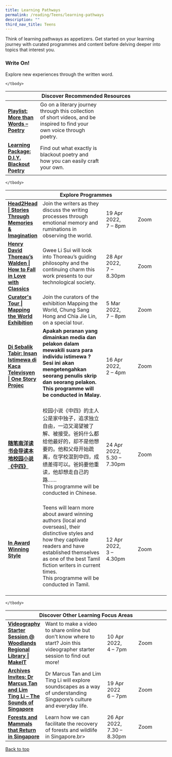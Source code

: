 ```yaml
---
title: Learning Pathways
permalink: /reading/Teens/learning-pathways
description: ""
third_nav_title: Teens
---
```

Think of learning pathways as appetizers. Get started on your learning journey with curated programmes and content before delving deeper into topics that interest you.

<h3><b>Write On!</b></h3>
Explore new experiences through the written word.

<div class="horizontal-scroll margin--bottom--lg">
  <table class="generic-table">
    <thead>
      <tr>
        <th class="is-uppercase has-weight-normal" colspan="4">Discover Recommended Resources</th>
      </tr>
    </thead>
    <tbody>
      <tr>
        <td style="width: 20%;"><a target="_blank" href=/reading/teens/content><b>Playlist: More than Words – Poetry</b></a></td>
        <td style="width: 40%;">Go on a literary journey through this collection of short videos, and be inspired to find your own voice through poetry.</td>
        <td style="width: 20%;"> </td>
        <td style="width: 20%;"> </td>
      </tr>
      <tr>
        <td style="width: 20%;"><a target="_blank" href=/reading/teens/content><b>Learning Package: D.I.Y. Blackout Poetry</b></a></td>
        <td>Find out what exactly is blackout poetry and how you can easily craft your own.</td>
        <td></td>
        <td> </td>
			</tr>
			
    </tbody>
  </table>
</div>

<div class="horizontal-scroll margin--bottom--lg">
  <table class="generic-table">
    <thead>
      <tr>
        <th class="is-uppercase has-weight-normal" colspan="4">Explore Programmes</th>
      </tr>
    </thead>
    <tbody>
      <tr>
        <td style="width: 20%;"><a target="_blank" href="https://www.eventbrite.sg/e/head2head-stories-through-memories-imagination-registration-207899812937?aff=ebdsoporgprofile "><b>Head2Head | Stories Through Memories & Imagination</b></a></td>
        <td style="width: 40%;">Join the writers as they discuss the writing processes through emotional memory and ruminations in observing the world.</td>
        <td style="width: 20%;"> 19 Apr 2022,<br>7 – 8pm</td>
        <td style="width: 20%;">Zoom</td>
      </tr>
					<tr>
<td><a target="_blank" href="https://www.eventbrite.sg/e/henry-david-thoreaus-walden-how-to-fall-in-love-with-classics-registration-207873534337?aff=ebdsoporgprofile"><b>Henry David Thoreau’s Walden | How to Fall in Love with Classics</b></a></td>
        <td>Gwee Li Sui will look into Thoreau’s guiding philosophy and the continuing charm this work presents to our technological society.
        </td><td>28 Apr 2022, <br>7 – 8.30pm</td>
        <td>Zoom</td>
      </tr>
<tr>
<td><a target="_blank" href="https://www.eventbrite.sg/e/curators-tour-mapping-the-world-exhibition-tickets-225987252957?aff=ebdsoporgprofile"><b>Curator's Tour | Mapping the World Exhibition</b></a></td>
        <td> Join the curators of the exhibition Mapping the World, Chung Sang Hong and Chia Jie Lin, on a special tour.
        </td><td>5 Mar 2022, <br>7 – 8pm</td>
        <td>Zoom</td>
      </tr>
<tr>
<td><a target="_blank" href="https://www.eventbrite.sg/e/di-sebalik-tabir-insan-istimewa-di-kaca-televisyen-one-story-project-registration-292248080877?aff=ebdsoporgprofile"><b>Di Sebalik Tabir: Insan Istimewa di Kaca Televisyen | One Story Projec</b></a></td>
        <td><b>Apakah peranan yang dimainkan media dan pelakon dalam mewakili suara para individu istimewa ? Sesi ini akan mengetengahkan seorang penulis skrip dan seorang pelakon. <br>This programme will be conducted in Malay.<br><br>
        </td><td>16 Apr 2022, <br>2 – 4pm</td>
        <td>Zoom</td>
      </tr>
<tr>
<td><a target="_blank" href="https://go.gov.sg/sgwritings"><b>随笔南洋读书会导读本地校园小说《中四》</b></a></td>
	<td>校园小说《中四》的主人公是家中独子，追求独立自由，一边又渴望被了解、被接受。爸妈什么都给他最好的，却不是他想要的。他和父母开始疏离，在学校混到中四，成绩差得可以。爸妈要他重读，他却想走自己的路…… <br>
This programme will be conducted in Chinese.<br><br>
        </td><td>24 Apr 2022, <br>5.30 – 7.30pm</td>
        <td>Zoom</td>
      </tr>
<tr>
<td><a target="_blank" href="https://www.eventbrite.com/e/in-award-winning-style-with-sivanantham-neelakandan-tickets-219127043887?aff=odcleoeventsincollection&keep_tld=1" ><b>In Award Winning Style</b></a></td>
	<td>Teens will learn more about award winning authors (local and overseas), their distinctive styles and how they captivate readers and have established themselves as one of the best Tamil fiction writers in current times. <br>This programme will be conducted in Tamil.<br><br>
        </td><td>12 Apr 2022, <br>3 – 4.30pm</td>
        <td>Zoom</td>
      </tr>

    </tbody>
  </table>
</div>

<div class="horizontal-scroll margin--bottom--lg">
  <table class="generic-table">
    <thead>
      <tr>
        <th class="is-uppercase has-weight-normal" colspan="4">Discover Other Learning Focus Areas</th>
      </tr>
    </thead>
    <tbody>
      <tr>
        <td style="width: 20%;"><a target="_blank" href="https://www.eventbrite.sg/e/videography-starter-session-woodlands-regional-library-makeit-registration-272474557737?aff=ebdsoporgprofile"><b>Videography Starter Session @ Woodlands Regional Library | MakeIT</b></a></td>
        <td style="width: 40%;"> Want to make a video to share online but don't know where to start? Join this videographer starter session to find out more!</td>
        <td style="width: 20%;">10 Apr 2022, <br>4 – 7pm</td>
        <td style="width: 20%;">Zoom</td>
      </tr>
<tr>
        <td><a target="_blank" href="https://www.eventbrite.sg/e/archives-invites-dr-marcus-tan-and-lim-ting-li-the-sounds-of-singapore-tickets-292312874677?aff=ebdsoporgprofile"><b>Archives Invites: Dr Marcus Tan and Lim Ting Li – The Sounds of Singapore</b></a></td>
        <td>Dr Marcus Tan and Lim Ting Li will explore soundscapes as a way of understanding Singapore’s culture and everyday life.</td>
        <td>19 Apr 2022<br>6 – 7pm</td>
        <td>Zoom</td>
      </tr>
<tr>
<td><a target="_blank" href="https://www.eventbrite.sg/e/forests-and-mammals-that-return-in-singapore-tickets-289017006647?aff=ebdsoporgprofile" ><b>Forests and Mammals that Return in Singapore</b></a></td>
	<td>Learn how we can facilitate the recovery of forests and wildlife in Singapore.br><br>
        </td><td>26 Apr 2022, <br>7.30 – 8.30pm</td>
        <td>Zoom</td>
      </tr>

    </tbody>
  </table>
</div>
<p class="has-text-right margin--top--xl"><a href="#main-content">Back to top</a></p>
